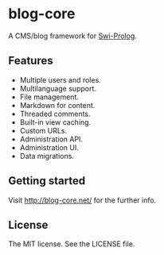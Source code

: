 # blog-core

A CMS/blog framework for [Swi-Prolog](http://swi-prolog.org/).

## Features

 * Multiple users and roles.
 * Multilanguage support.
 * File management.
 * Markdown for content.
 * Threaded comments.
 * Built-in view caching.
 * Custom URLs.
 * Administration API.
 * Administration UI.
 * Data migrations.

## Getting started

Visit <http://blog-core.net/> for the further info.

## License

The MIT license. See the LICENSE file.
